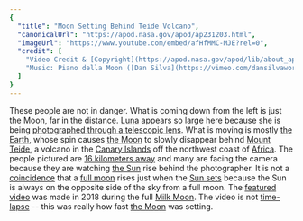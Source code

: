 ```yaml
---
{
  "title": "Moon Setting Behind Teide Volcano",
  "canonicalUrl": "https://apod.nasa.gov/apod/ap231203.html",
  "imageUrl": "https://www.youtube.com/embed/afHfMMC-MJE?rel=0",
  "credit": [
    "Video Credit & [Copyright](https://apod.nasa.gov/apod/lib/about_apod.html#srapply): Daniel López ([El Cielo de Canarias](https://www.elcielodecanarias.com/))",
    "Music: Piano della Moon ([Dan Silva](https://vimeo.com/dansilvaworld))"
  ]
}
---
```


These people are not in danger. What is coming down from the left is just the Moon, far in the distance. [Luna](https://en.wikipedia.org/wiki/Luna_(goddess)) appears so large here because she is being [photographed through a telescopic lens](https://apod.nasa.gov/apod/image/1806/Telescope_Teide.jpg). What is moving is mostly [the Earth](https://science.nasa.gov/earth/), whose spin causes [the Moon](https://science.nasa.gov/moon/) to slowly disappear behind [Mount Teide](https://en.wikipedia.org/wiki/Teide), a volcano in the [Canary Islands](https://en.wikipedia.org/wiki/Canary_Islands) off the northwest coast of [Africa](https://en.wikipedia.org/wiki/Africa). The people pictured are [16 kilometers away](https://apod.nasa.gov/apod/image/1806/teide_volcan_video.jpg) and many are facing the camera because they are watching [the Sun](https://science.nasa.gov/sun/facts/) rise behind the photographer. It is not a [coincidence](https://atworkandbored.com/jokes-inc/fun-pics/long-neck-cat-8110.jpeg) that a [full moon](https://apod.nasa.gov/apod/ap211010.html) rises just when the [Sun sets](https://apod.nasa.gov/apod/ap220320.html) because the Sun is always on the opposite side of the sky from a full moon. The [featured video](https://vimeo.com/272723959) was made in 2018 during the full [Milk Moon](https://www.csmonitor.com/Science/2010/0526/What-is-a-milk-moon-anyway). The video is not [time-lapse](https://apod.nasa.gov/apod/ap170820.html) -- this was really how fast [the Moon](https://apod.nasa.gov/apod/ap160201.html) was setting.
